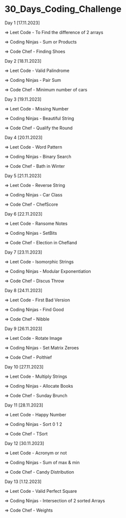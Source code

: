 # 30_Days_Coding_Challenge
Day 1 [17.11.2023]

  => Leet Code - To Find the difference of 2 arrays

  => Coding Ninjas - Sum or Products

  => Code Chef - Finding Shoes

Day 2 [18.11.2023]

  => Leet Code - Valid Palindrome

  => Coding Ninjas - Pair Sum

  => Code Chef - Minimum number of cars

Day 3 [19.11.2023]

  => Leet Code - Missing Number

  => Coding Ninjas - Beautiful String

  => Code Chef - Qualify the Round

Day 4 [20.11.2023]

  => Leet Code - Word Pattern

  => Coding Ninjas - Binary Search

  => Code Chef - Bath in Winter
  
Day 5 [21.11.2023]

  => Leet Code - Reverse String 

  => Coding Ninjas - Car Class

  => Code Chef - ChefScore

Day 6 [22.11.2023]

  => Leet Code - Ransome Notes

  => Coding Ninjas - SetBits

  => Code Chef - Election in Chefland

Day 7 [23.11.2023]

  => Leet Code - Isomorphic Strings 

  => Coding Ninjas - Modular Exponentiation
  
  => Code Chef - Discus Throw
  
Day 8 [24.11.2023]

  => Leet Code - First Bad Version

  => Coding Ninjas - Find Good 
  
  => Code Chef - Nibble
  
Day 9 [26.11.2023]

  => Leet Code - Rotate Image

  => Coding Ninjas - Set Matrix Zeroes
  
  => Code Chef - Polthief
  
Day 10 [27.11.2023]

  => Leet Code - Multiply Strings

  => Coding Ninjas - Allocate Books
  
  => Code Chef - Sunday Brunch
  
Day 11 [28.11.2023]

  => Leet Code - Happy Number

  => Coding Ninjas - Sort 0 1 2
  
  => Code Chef - TSort
  
Day 12 [30.11.2023]

  => Leet Code - Acronym or not

  => Coding Ninjas - Sum of max & min
  
  => Code Chef - Candy Distribution
  
Day 13 [1.12.2023]

  => Leet Code - Valid Perfect Square

  => Coding Ninjas - Intersection of 2 sorted Arrays
  
  => Code Chef - Weights
  
